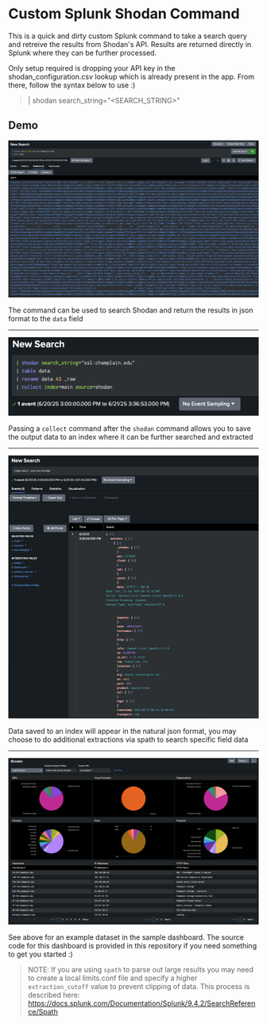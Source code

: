 # Custom Splunk Shodan Command
This is a quick and dirty custom Splunk command to take a search query and retreive the results from Shodan's API. Results are returned directly in Splunk where they can be further processed.

Only setup required is dropping your API key in the shodan_configuration.csv lookup which is already present in the app. From there, follow the syntax below to use :)

> | shodan search_string="<SEARCH_STRING>"

## Demo
![Alt text](Demo1.png)

The command can be used to search Shodan and return the results in json format to the `data` field

---
![Alt text](Demo2.png)

Passing a `collect` command after the `shodan` command allows you to save the output data to an index where it can be further searched and extracted

---
![Alt text](Demo3.png)

Data saved to an index will appear in the natural json format, you may choose to do additional extractions via spath to search specific field data

---
![Alt text](Demo4.png)

See above for an example dataset in the sample dashboard. The source code for this dashboard is provided in this repository if you need something to get you started :)

> NOTE: If you are using `spath` to parse out large results you may need to create a local limits.conf file and specify a higher `extraction_cutoff` value to prevent clipping of data. This process is described here: https://docs.splunk.com/Documentation/Splunk/9.4.2/SearchReference/Spath
